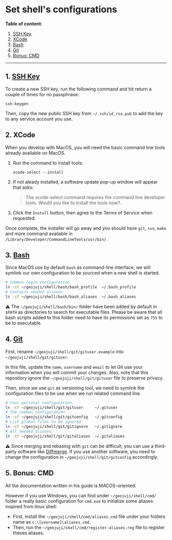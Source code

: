 # Set shell's configurations

**Table of content:**

1. [SSH Key](#1-ssh-key)
1. [XCode](#2-xcode)
1. [Bash](#3-bash)
1. [Git](#4-git)
1. [Bonus: CMD](#5-bonus:-cmd)

---

## 1. [SSH Key](https://help.github.com/articles/connecting-to-github-with-ssh/)

To create a new SSH key, run the following command and hit return a couple of times for no passphrase:

```
ssh-keygen
```

Then, copy the new public SSH key from `~/.ssh/id_rsa.pub` to add the key to any service account you use.

## 2. XCode

When you develop with MacOS, you will need the basic command line tools already available on MacOS.

1. Run the command to install tools:

    ```
    xcode-select --install
    ```

1. If not aleady installed, a software update pop-up window will appear that asks:

    > The xcode-select command requires the command line developer tools. Would you like to install the tools now?.

1. Click the `Install` button, then agree to the Terms of Service when requested.

Once complete, the installer will go away and you should have `git`, `svn`, `make` and more command available in `/Library/Developer/CommandLineTools/usr/bin/`.

## 3. [Bash](https://www.gnu.org/software/bash/)

Since MacOS use by default `bash` as command-line interface, we will symlink our own configuration to be sourced when a new shell is started.

```bash
# Common login configuration
ln -sf ~/geojuji/shell/bash/bash_profile  ~/.bash_profile
# Contains needed aliases
ln -sf ~/geojuji/shell/bash/bash_aliases  ~/.bash_aliases
```

:warning: The `~/geojuji/shell/bash/bin/` folder have been added by default in `$PATH` as directories to search for executable files. Please be aware that all bash scripts added to this folder need to have its permissions set as `755` to be to executable.

## 4. [Git](https://git-scm.com/)

First, rename `~/geojuji/shell/git/gituser.example` into `~/geojuji/shell/git/gituser`.

In this file, update the `name`, `username` and `email` to let Git use your information when you will commit your changes. Also, note that this repository ignore the `~/geojuji/shell/git/gituser` file to preserve privacy.

Then, since we use `git` as versioning tool, we need to symlink the configuration files to be use when we run related command line.

```bash
# Your personal configuration
ln -sf ~/geojuji/shell/git/gituser     ~/.gituser
# The common configuration
ln -sf ~/geojuji/shell/git/gitconfig   ~/.gitconfig
# List global files to be ignored
ln -sf ~/geojuji/shell/git/gitignore   ~/.gitignore
# All needed aliases
ln -sf ~/geojuji/shell/git/gitaliases  ~/.gitaliases
```

:warning: Since merging and rebasing with `git` can be difficult, you can use a third-party software like [Diffmerge](https://sourcegear.com/diffmerge/). If you use another software, you need to change the configuration in `~/geojuji/shell/git/gitconfig` accordingly.

## 5. Bonus: CMD

All the documentation written in his guide is MACOS-oriented.

However if you use Windows, you can find under `~/geojuji/shell/cmd/` folder a really basic configuration for `cmd.exe` to initialize some aliases inspired from linux shell:

-   First, install the `~/geojuji/shell/cmd/aliases.cmd` file under your folders name as `c:\[username]\aliases.cmd`.
-   Then, run the `~/geojuji/shell/cmd/register-aliases.reg` file to register theses aliases.
